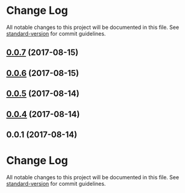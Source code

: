 # Change Log

All notable changes to this project will be documented in this file. See [standard-version](https://github.com/conventional-changelog/standard-version) for commit guidelines.

<a name="0.0.7"></a>
## [0.0.7](https://github.com/sijpesteijn/ngx-virtual-joystick/compare/v0.0.6...v0.0.7) (2017-08-15)



<a name="0.0.6"></a>
## [0.0.6](https://github.com/sijpesteijn/ngx-virtual-joystick/compare/v0.0.5...v0.0.6) (2017-08-15)



<a name="0.0.5"></a>
## [0.0.5](https://github.com/sijpesteijn/ngx-virtual-joystick/compare/v0.0.4...v0.0.5) (2017-08-14)



<a name="0.0.4"></a>
## [0.0.4](https://github.com/sijpesteijn/ngx-virtual-joystick/compare/v0.0.1...v0.0.4) (2017-08-14)



<a name="0.0.1"></a>
## 0.0.1 (2017-08-14)



# Change Log

All notable changes to this project will be documented in this file. See [standard-version](https://github.com/conventional-changelog/standard-version) for commit guidelines.
